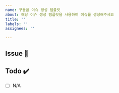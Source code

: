 ```yaml
---
name: 꾸물꿈 이슈 생성 템플릿
about: 해당 이슈 생성 템플릿을 사용하여 이슈를 생성해주세요
title: ''
labels: ''
assignees: ''

---
```

## Issue 📌
[//]: # (전체 작업에 대해 간략한 설명)

## Todo ✔️
[//]: # (해야할 일 간단한 체크리스트)
- [ ] N/A